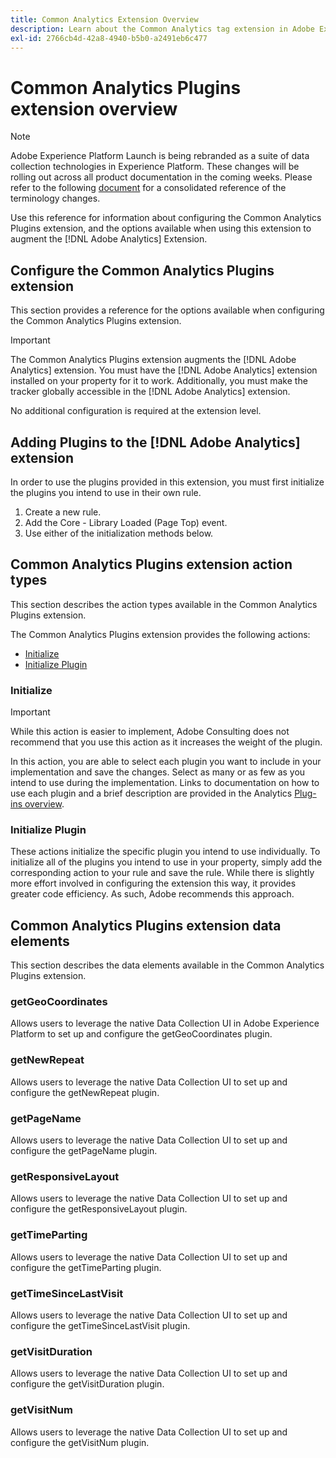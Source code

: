```yaml
---
title: Common Analytics Extension Overview
description: Learn about the Common Analytics tag extension in Adobe Experience Platform.
exl-id: 2766cb4d-42a8-4940-b5b0-a2491eb6c477
---
```

# Common Analytics Plugins extension overview

>[!NOTE]
>
>Adobe Experience Platform Launch is being rebranded as a suite of data collection technologies in Experience Platform. These changes will be rolling out across all product documentation in the coming weeks. Please refer to the following [document](../../../launch-term-updates.md) for a consolidated reference of the terminology changes.

Use this reference for information about configuring the Common Analytics Plugins extension, and the options available when using this extension to augment the [!DNL Adobe Analytics] Extension.

## Configure the Common Analytics Plugins extension

This section provides a reference for the options available when configuring the Common Analytics Plugins extension.

>[!IMPORTANT]
>
>The Common Analytics Plugins extension augments the [!DNL Adobe Analytics] extension. You must have the [!DNL Adobe Analytics] extension installed on your property for it to work. Additionally, you must make the tracker globally accessible in the [!DNL Adobe Analytics] extension.

No additional configuration is required at the extension level.

## Adding Plugins to the [!DNL Adobe Analytics] extension

In order to use the plugins provided in this extension, you must first initialize the plugins you intend to use in their own rule.

1. Create a new rule.
1. Add the Core - Library Loaded (Page Top) event.
1. Use either of the initialization methods below.

## Common Analytics Plugins extension action types

This section describes the action types available in the Common Analytics Plugins extension.

The Common Analytics Plugins extension provides the following actions:

* [Initialize](#initialize)
* [Initialize Plugin](#initialize-plugin)

### Initialize

>[!IMPORTANT]
>
>While this action is easier to implement, Adobe Consulting does not recommend that you use this action as it increases the weight of the plugin.

In this action, you are able to select each plugin you want to include in your implementation and save the changes. Select as many or as few as you intend to use during the implementation. Links to documentation on how to use each plugin and a brief description are provided in the Analytics [Plug-ins overview](https://experienceleague.adobe.com/docs/analytics/implementation/vars/plugins/impl-plugins.html).

### Initialize Plugin

These actions initialize the specific plugin you intend to use individually. To initialize all of the plugins you intend to use in your property, simply add the corresponding action to your rule and save the rule. While there is slightly more effort involved in configuring the extension this way, it provides greater code efficiency. As such, Adobe recommends this approach.

## Common Analytics Plugins extension data elements

This section describes the data elements available in the Common Analytics Plugins extension.

### getGeoCoordinates

Allows users to leverage the native Data Collection UI in Adobe Experience Platform to set up and configure the getGeoCoordinates plugin. 

### getNewRepeat

Allows users to leverage the native Data Collection UI to set up and configure the getNewRepeat plugin. 

### getPageName

Allows users to leverage the native Data Collection UI to set up and configure the getPageName plugin. 

### getResponsiveLayout

Allows users to leverage the native Data Collection UI to set up and configure the getResponsiveLayout plugin. 

### getTimeParting

Allows users to leverage the native Data Collection UI to set up and configure the getTimeParting plugin. 

### getTimeSinceLastVisit

Allows users to leverage the native Data Collection UI to set up and configure the getTimeSinceLastVisit plugin. 

### getVisitDuration

Allows users to leverage the native Data Collection UI to set up and configure the getVisitDuration plugin. 

### getVisitNum

Allows users to leverage the native Data Collection UI to set up and configure the getVisitNum plugin.
